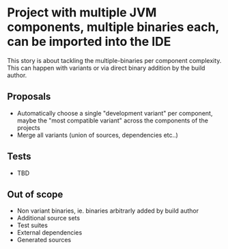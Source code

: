 # Project with multiple JVM components, multiple binaries each, can be imported into the IDE

This story is about tackling the multiple-binaries per component complexity.
This can happen with variants or via direct binary addition by the build author.

## Proposals

- Automatically choose a single "development variant" per component, maybe the "most compatible variant" across the components of the projects
- Merge all variants (union of sources, dependencies etc..)

## Tests

- TBD


## Out of scope

- Non variant binaries, ie. binaries arbitrarly added by build author
- Additional source sets
- Test suites
- External dependencies
- Generated sources
